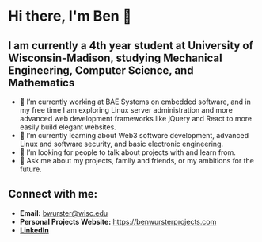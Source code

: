 <!--
**BWurster/BWurster** is a ✨ _special_ ✨ repository because its `README.md` (this file) appears on your GitHub profile.
-->

# Hi there, I'm Ben 👋

## I am currently a 4th year student at University of Wisconsin-Madison, studying Mechanical Engineering, Computer Science, and Mathematics
- 🔭 I’m currently working at BAE Systems on embedded software, and in my free time I am exploring Linux server administration and more advanced web development frameworks like jQuery and React to more easily build elegant websites.
- 🌱 I’m currently learning about Web3 software development, advanced Linux and software security, and basic electronic engineering.
- 🤔 I’m looking for people to talk about projects with and learn from.
- 💬 Ask me about my projects, family and friends, or my ambitions for the future.

## Connect with me:
- **Email:** <bwurster@wisc.edu>
- **Personal Projects Website:** <https://benwursterprojects.com>
- **[LinkedIn](https://www.linkedin.com/in/benjamin-wurster/)**
